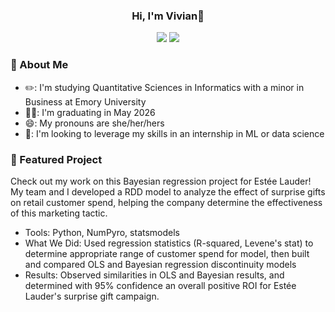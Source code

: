 <h3 align="center">Hi, I'm Vivian👋</h3>

<p align="center">
  <a href="mailto:vivian.song@emory.edu"><img src="https://img.shields.io/badge/Microsoft_Outlook-0078D4?style=for-the-badge&logo=microsoft-outlook&logoColor=white" /></a>
  <a href="https://www.linkedin.com/in/v-song/"><img src="https://img.shields.io/badge/linkedin-%230077B5.svg?style=for-the-badge&logo=linkedin&logoColor=white" /></a>
  
</p>

### 🐣 About Me
- ✏️: I'm studying Quantitative Sciences in Informatics with a minor in Business at Emory University
- 👩‍🎓: I'm graduating in May 2026
- 😄: My pronouns are she/her/hers
- 🔭: I'm looking to leverage my skills in an internship in ML or data science

### 🎯 Featured Project
Check out my work on this Bayesian regression project for Estée Lauder! My team and I developed a RDD model to analyze the effect of surprise gifts on retail customer spend, helping the company determine the effectiveness of this marketing tactic.

- Tools: Python, NumPyro, statsmodels 
- What We Did: Used regression statistics (R-squared, Levene's stat) to determine appropriate range of customer spend for model, then built and compared OLS and Bayesian regression discontinuity models
- Results: Observed similarities in OLS and Bayesian results, and determined with 95% confidence an overall positive ROI for Estée Lauder's surprise gift campaign.
<!--
**vsong1/vsong1** is a ✨ _special_ ✨ repository because its `README.md` (this file) appears on your GitHub profile.

Here are some ideas to get you started:

- 🔭 I’m currently working on ...
- 🌱 I’m currently learning ...
- 👯 I’m looking to collaborate on ...
- 🤔 I’m looking for help with ...
- 💬 Ask me about ...
- 📫 How to reach me: ...
- 😄 Pronouns: ...
- ⚡ Fun fact: ...
-->
